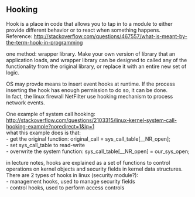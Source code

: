 Hooking
----------------------

Hook is a place in code that allows you to tap in to a module
to either provide different behavior or to react when something happens.  
Reference: http://stackoverflow.com/questions/467557/what-is-meant-by-the-term-hook-in-programming

one method: wrapper library. 
Make your own version of library that an application loads,
and wrapper library can be designed to called any of the functionality from the original library,
or replace it with an entire new set of logic.

OS may provde means to insert event hooks at runtime.
If the process inserting the hook has enough permission to do so, it can be done.  
In fact, the linux firewall NetFilter use hooking mechanism to process network events.

One example of system call hooking: http://stackoverflow.com/questions/2103315/linux-kernel-system-call-hooking-example?noredirect=1&lq=1  
what this example does is that:  
	- get the original function: original_call = sys_call_table[__NR_open];  
	- set sys_call_table to read-write  
	- overwrite the system function: sys_call_table[__NR_open] = our_sys_open;


in lecture notes, hooks are explained as 
a set of functions to control operations on kernel objects and security fields in kernel data structures.
There are 2 types of hooks in linux (security module?):  
	- management hooks, used to manage security fields  
	- control hooks, used to perform access controls


